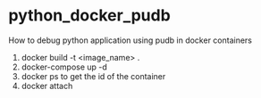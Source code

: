 # python_docker_pudb

How to debug python application using pudb in docker containers

1. docker build -t <image_name> . 
2. docker-compose up -d
3. docker ps to get the id of the container
4. docker attach <container-id>